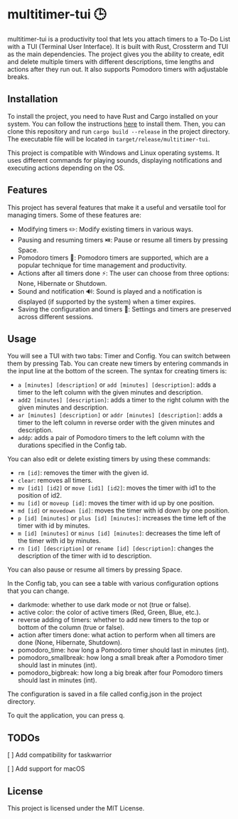 # multitimer-tui 🕒

multitimer-tui is a productivity tool that lets you attach timers to a To-Do List with a TUI (Terminal User Interface). It is built with Rust, Crossterm and TUI as the main dependencies. The project gives you the ability to create, edit and delete multiple timers with different descriptions, time lengths and actions after they run out. It also supports Pomodoro timers with adjustable breaks.

## Installation

To install the project, you need to have Rust and Cargo installed on your system. You can follow the instructions [here](https://www.rust-lang.org/tools/install) to install them. Then, you can clone this repository and run `cargo build --release` in the project directory. The executable file will be located in `target/release/multitimer-tui`.

This project is compatible with Windows and Linux operating systems. It uses different commands for playing sounds, displaying notifications and executing actions depending on the OS.

## Features

This project has several features that make it a useful and versatile tool for managing timers. Some of these features are:

- Modifying timers ✏️: Modify existing timers in various ways. 
- Pausing and resuming timers ⏯️: Pause or resume all timers by pressing Space.
- Pomodoro timers 🍅: Pomodoro timers are supported, which are a popular technique for time management and productivity.
- Actions after all timers done ⚡: The user can choose from three options: None, Hibernate or Shutdown.
- Sound and notification 🔊: Sound is played and a notification is displayed (if supported by the system) when a timer expires.
- Saving the configuration and timers 💾: Settings and timers are preserved across different sessions.

## Usage

You will see a TUI with two tabs: Timer and Config. You can switch between them by pressing Tab. You can create new timers by entering commands in the input line at the bottom of the screen. The syntax for creating timers is:

- `a [minutes] [description]` or `add [minutes] [description]`: adds a timer to the left column with the given minutes and description.
- `add2 [minutes] [description]`: adds a timer to the right column with the given minutes and description.
- `ar [minutes] [description]` or `addr [minutes] [description]`: adds a timer to the left column in reverse order with the given minutes and description.
- `addp`: adds a pair of Pomodoro timers to the left column with the durations specified in the Config tab.

You can also edit or delete existing timers by using these commands:

- `rm [id]`: removes the timer with the given id.
- `clear`: removes all timers.
- `mv [id1] [id2]` or `move [id1] [id2]`: moves the timer with id1 to the position of id2.
- `mu [id]` or `moveup [id]`: moves the timer with id up by one position.
- `md [id]` or `movedown [id]`: moves the timer with id down by one position.
- `p [id] [minutes]` or `plus [id] [minutes]`: increases the time left of the timer with id by minutes.
- `m [id] [minutes]` or `minus [id] [minutes]`: decreases the time left of the timer with id by minutes.
- `rn [id] [description]` or `rename [id] [description]`: changes the description of the timer with id to description.

You can also pause or resume all timers by pressing Space.

In the Config tab, you can see a table with various configuration options that you can change.

- darkmode: whether to use dark mode or not (true or false).
- active color: the color of active timers (Red, Green, Blue, etc.).
- reverse adding of timers: whether to add new timers to the top or bottom of the column (true or false).
- action after timers done: what action to perform when all timers are done (None, Hibernate, Shutdown).
- pomodoro_time: how long a Pomodoro timer should last in minutes (int).
- pomodoro_smallbreak: how long a small break after a Pomodoro timer should last in minutes (int).
- pomodoro_bigbreak: how long a big break after four Pomodoro timers should last in minutes (int).

The configuration is saved in a file called config.json in the project directory.

To quit the application, you can press q.

## TODOs

[ ] Add compatibility for taskwarrior

[ ] Add support for macOS

## License

This project is licensed under the MIT License.
